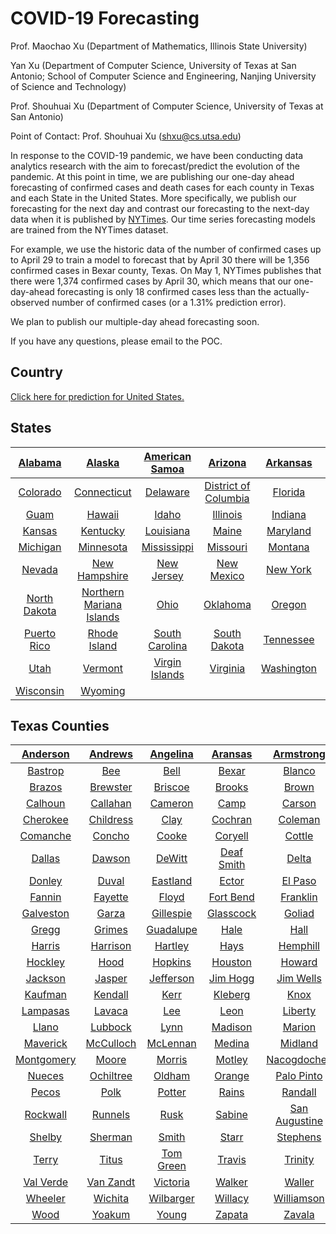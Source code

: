 



# COVID-19 Forecasting


Prof. Maochao Xu (Department of Mathematics, Illinois State University) 



Yan Xu (Department of Computer Science, University of Texas at San Antonio;  School of Computer Science and Engineering, Nanjing University of Science and Technology)



Prof. Shouhuai Xu (Department of Computer Science, University of Texas at San Antonio)



Point of Contact: Prof. Shouhuai Xu (shxu@cs.utsa.edu)



In response to the COVID-19 pandemic, we have been conducting data analytics research with the aim to forecast/predict the evolution of the pandemic. At this point in time, we are publishing our one-day ahead forecasting of confirmed cases and death cases for each county in Texas and each State in the United States. More specifically, we publish our forecasting for the next day and contrast our forecasting to the next-day data when it is published by [NYTimes](https://github.com/nytimes/covid-19-data?utm_campaign=The%20Batch&utm_source=hs_email&utm_medium=email&utm_content=85609380&_hsenc=p2ANqtz--Es1TD-LA9n2POTrLqt7EPJjUu0FWX-lXafIObmG2HGv_QrQD3Fkj_Ho4zMvCxAV2Jm5QJUoqdbmnXbY0ZXw8-r35H_Q&_hsmi=85609380). Our time series forecasting models are trained from the NYTimes dataset.

For example, we use the historic data of the number of confirmed cases up to April 29 to train a model to forecast that by April 30 there will be 1,356 confirmed cases in Bexar county, Texas. On May 1, NYTimes publishes that there were 1,374 confirmed cases by April 30, which means that our one-day-ahead forecasting is only 18 confirmed cases less than the actually-observed number of confirmed cases (or a 1.31% prediction error).

We plan to publish our multiple-day ahead forecasting soon.

If you have any questions, please email to the POC.


Country
-------


[Click here for prediction for United States.](https://cosima9586.github.io/img/us.html)


States
------

|[Alabama](https://cosima9586.github.io/img/us-states/Alabama.html)|[Alaska](https://cosima9586.github.io/img/us-states/Alaska.html)|[American Samoa](https://cosima9586.github.io/img/us-states/American-Samoa.html)|[Arizona](https://cosima9586.github.io/img/us-states/Arizona.html)|[Arkansas](https://cosima9586.github.io/img/us-states/Arkansas.html)|[California](https://cosima9586.github.io/img/us-states/California.html)|
| :---: | :---: | :---: | :---: | :---: | :---: |
|[Colorado](https://cosima9586.github.io/img/us-states/Colorado.html)|[Connecticut](https://cosima9586.github.io/img/us-states/Connecticut.html)|[Delaware](https://cosima9586.github.io/img/us-states/Delaware.html)|[District of Columbia](https://cosima9586.github.io/img/us-states/District-of-Columbia.html)|[Florida](https://cosima9586.github.io/img/us-states/Florida.html)|[Georgia](https://cosima9586.github.io/img/us-states/Georgia.html)|
|[Guam](https://cosima9586.github.io/img/us-states/Guam.html)|[Hawaii](https://cosima9586.github.io/img/us-states/Hawaii.html)|[Idaho](https://cosima9586.github.io/img/us-states/Idaho.html)|[Illinois](https://cosima9586.github.io/img/us-states/Illinois.html)|[Indiana](https://cosima9586.github.io/img/us-states/Indiana.html)|[Iowa](https://cosima9586.github.io/img/us-states/Iowa.html)|
|[Kansas](https://cosima9586.github.io/img/us-states/Kansas.html)|[Kentucky](https://cosima9586.github.io/img/us-states/Kentucky.html)|[Louisiana](https://cosima9586.github.io/img/us-states/Louisiana.html)|[Maine](https://cosima9586.github.io/img/us-states/Maine.html)|[Maryland](https://cosima9586.github.io/img/us-states/Maryland.html)|[Massachusetts](https://cosima9586.github.io/img/us-states/Massachusetts.html)|
|[Michigan](https://cosima9586.github.io/img/us-states/Michigan.html)|[Minnesota](https://cosima9586.github.io/img/us-states/Minnesota.html)|[Mississippi](https://cosima9586.github.io/img/us-states/Mississippi.html)|[Missouri](https://cosima9586.github.io/img/us-states/Missouri.html)|[Montana](https://cosima9586.github.io/img/us-states/Montana.html)|[Nebraska](https://cosima9586.github.io/img/us-states/Nebraska.html)|
|[Nevada](https://cosima9586.github.io/img/us-states/Nevada.html)|[New Hampshire](https://cosima9586.github.io/img/us-states/New-Hampshire.html)|[New Jersey](https://cosima9586.github.io/img/us-states/New-Jersey.html)|[New Mexico](https://cosima9586.github.io/img/us-states/New-Mexico.html)|[New York](https://cosima9586.github.io/img/us-states/New-York.html)|[North Carolina](https://cosima9586.github.io/img/us-states/North-Carolina.html)|
|[North Dakota](https://cosima9586.github.io/img/us-states/North-Dakota.html)|[Northern Mariana Islands](https://cosima9586.github.io/img/us-states/Northern-Mariana-Islands.html)|[Ohio](https://cosima9586.github.io/img/us-states/Ohio.html)|[Oklahoma](https://cosima9586.github.io/img/us-states/Oklahoma.html)|[Oregon](https://cosima9586.github.io/img/us-states/Oregon.html)|[Pennsylvania](https://cosima9586.github.io/img/us-states/Pennsylvania.html)|
|[Puerto Rico](https://cosima9586.github.io/img/us-states/Puerto-Rico.html)|[Rhode Island](https://cosima9586.github.io/img/us-states/Rhode-Island.html)|[South Carolina](https://cosima9586.github.io/img/us-states/South-Carolina.html)|[South Dakota](https://cosima9586.github.io/img/us-states/South-Dakota.html)|[Tennessee](https://cosima9586.github.io/img/us-states/Tennessee.html)|[Texas](https://cosima9586.github.io/img/us-states/Texas.html)|
|[Utah](https://cosima9586.github.io/img/us-states/Utah.html)|[Vermont](https://cosima9586.github.io/img/us-states/Vermont.html)|[Virgin Islands](https://cosima9586.github.io/img/us-states/Virgin-Islands.html)|[Virginia](https://cosima9586.github.io/img/us-states/Virginia.html)|[Washington](https://cosima9586.github.io/img/us-states/Washington.html)|[West Virginia](https://cosima9586.github.io/img/us-states/West-Virginia.html)|
|[Wisconsin](https://cosima9586.github.io/img/us-states/Wisconsin.html)|[Wyoming](https://cosima9586.github.io/img/us-states/Wyoming.html)|||||



Texas Counties
--------------

|[Anderson](https://cosima9586.github.io/img/us-counties/Texas-Anderson.html)|[Andrews](https://cosima9586.github.io/img/us-counties/Texas-Andrews.html)|[Angelina](https://cosima9586.github.io/img/us-counties/Texas-Angelina.html)|[Aransas](https://cosima9586.github.io/img/us-counties/Texas-Aransas.html)|[Armstrong](https://cosima9586.github.io/img/us-counties/Texas-Armstrong.html)|[Atascosa](https://cosima9586.github.io/img/us-counties/Texas-Atascosa.html)|[Austin](https://cosima9586.github.io/img/us-counties/Texas-Austin.html)|[Bandera](https://cosima9586.github.io/img/us-counties/Texas-Bandera.html)|
| :---: | :---: | :---: | :---: | :---: | :---: | :---: | :---: |
|[Bastrop](https://cosima9586.github.io/img/us-counties/Texas-Bastrop.html)|[Bee](https://cosima9586.github.io/img/us-counties/Texas-Bee.html)|[Bell](https://cosima9586.github.io/img/us-counties/Texas-Bell.html)|[Bexar](https://cosima9586.github.io/img/us-counties/Texas-Bexar.html)|[Blanco](https://cosima9586.github.io/img/us-counties/Texas-Blanco.html)|[Bosque](https://cosima9586.github.io/img/us-counties/Texas-Bosque.html)|[Bowie](https://cosima9586.github.io/img/us-counties/Texas-Bowie.html)|[Brazoria](https://cosima9586.github.io/img/us-counties/Texas-Brazoria.html)|
|[Brazos](https://cosima9586.github.io/img/us-counties/Texas-Brazos.html)|[Brewster](https://cosima9586.github.io/img/us-counties/Texas-Brewster.html)|[Briscoe](https://cosima9586.github.io/img/us-counties/Texas-Briscoe.html)|[Brooks](https://cosima9586.github.io/img/us-counties/Texas-Brooks.html)|[Brown](https://cosima9586.github.io/img/us-counties/Texas-Brown.html)|[Burleson](https://cosima9586.github.io/img/us-counties/Texas-Burleson.html)|[Burnet](https://cosima9586.github.io/img/us-counties/Texas-Burnet.html)|[Caldwell](https://cosima9586.github.io/img/us-counties/Texas-Caldwell.html)|
|[Calhoun](https://cosima9586.github.io/img/us-counties/Texas-Calhoun.html)|[Callahan](https://cosima9586.github.io/img/us-counties/Texas-Callahan.html)|[Cameron](https://cosima9586.github.io/img/us-counties/Texas-Cameron.html)|[Camp](https://cosima9586.github.io/img/us-counties/Texas-Camp.html)|[Carson](https://cosima9586.github.io/img/us-counties/Texas-Carson.html)|[Cass](https://cosima9586.github.io/img/us-counties/Texas-Cass.html)|[Castro](https://cosima9586.github.io/img/us-counties/Texas-Castro.html)|[Chambers](https://cosima9586.github.io/img/us-counties/Texas-Chambers.html)|
|[Cherokee](https://cosima9586.github.io/img/us-counties/Texas-Cherokee.html)|[Childress](https://cosima9586.github.io/img/us-counties/Texas-Childress.html)|[Clay](https://cosima9586.github.io/img/us-counties/Texas-Clay.html)|[Cochran](https://cosima9586.github.io/img/us-counties/Texas-Cochran.html)|[Coleman](https://cosima9586.github.io/img/us-counties/Texas-Coleman.html)|[Collin](https://cosima9586.github.io/img/us-counties/Texas-Collin.html)|[Colorado](https://cosima9586.github.io/img/us-counties/Texas-Colorado.html)|[Comal](https://cosima9586.github.io/img/us-counties/Texas-Comal.html)|
|[Comanche](https://cosima9586.github.io/img/us-counties/Texas-Comanche.html)|[Concho](https://cosima9586.github.io/img/us-counties/Texas-Concho.html)|[Cooke](https://cosima9586.github.io/img/us-counties/Texas-Cooke.html)|[Coryell](https://cosima9586.github.io/img/us-counties/Texas-Coryell.html)|[Cottle](https://cosima9586.github.io/img/us-counties/Texas-Cottle.html)|[Crane](https://cosima9586.github.io/img/us-counties/Texas-Crane.html)|[Crosby](https://cosima9586.github.io/img/us-counties/Texas-Crosby.html)|[Dallam](https://cosima9586.github.io/img/us-counties/Texas-Dallam.html)|
|[Dallas](https://cosima9586.github.io/img/us-counties/Texas-Dallas.html)|[Dawson](https://cosima9586.github.io/img/us-counties/Texas-Dawson.html)|[DeWitt](https://cosima9586.github.io/img/us-counties/Texas-DeWitt.html)|[Deaf Smith](https://cosima9586.github.io/img/us-counties/Texas-Deaf-Smith.html)|[Delta](https://cosima9586.github.io/img/us-counties/Texas-Delta.html)|[Denton](https://cosima9586.github.io/img/us-counties/Texas-Denton.html)|[Dickens](https://cosima9586.github.io/img/us-counties/Texas-Dickens.html)|[Dimmit](https://cosima9586.github.io/img/us-counties/Texas-Dimmit.html)|
|[Donley](https://cosima9586.github.io/img/us-counties/Texas-Donley.html)|[Duval](https://cosima9586.github.io/img/us-counties/Texas-Duval.html)|[Eastland](https://cosima9586.github.io/img/us-counties/Texas-Eastland.html)|[Ector](https://cosima9586.github.io/img/us-counties/Texas-Ector.html)|[El Paso](https://cosima9586.github.io/img/us-counties/Texas-El-Paso.html)|[Ellis](https://cosima9586.github.io/img/us-counties/Texas-Ellis.html)|[Erath](https://cosima9586.github.io/img/us-counties/Texas-Erath.html)|[Falls](https://cosima9586.github.io/img/us-counties/Texas-Falls.html)|
|[Fannin](https://cosima9586.github.io/img/us-counties/Texas-Fannin.html)|[Fayette](https://cosima9586.github.io/img/us-counties/Texas-Fayette.html)|[Floyd](https://cosima9586.github.io/img/us-counties/Texas-Floyd.html)|[Fort Bend](https://cosima9586.github.io/img/us-counties/Texas-Fort-Bend.html)|[Franklin](https://cosima9586.github.io/img/us-counties/Texas-Franklin.html)|[Freestone](https://cosima9586.github.io/img/us-counties/Texas-Freestone.html)|[Frio](https://cosima9586.github.io/img/us-counties/Texas-Frio.html)|[Gaines](https://cosima9586.github.io/img/us-counties/Texas-Gaines.html)|
|[Galveston](https://cosima9586.github.io/img/us-counties/Texas-Galveston.html)|[Garza](https://cosima9586.github.io/img/us-counties/Texas-Garza.html)|[Gillespie](https://cosima9586.github.io/img/us-counties/Texas-Gillespie.html)|[Glasscock](https://cosima9586.github.io/img/us-counties/Texas-Glasscock.html)|[Goliad](https://cosima9586.github.io/img/us-counties/Texas-Goliad.html)|[Gonzales](https://cosima9586.github.io/img/us-counties/Texas-Gonzales.html)|[Gray](https://cosima9586.github.io/img/us-counties/Texas-Gray.html)|[Grayson](https://cosima9586.github.io/img/us-counties/Texas-Grayson.html)|
|[Gregg](https://cosima9586.github.io/img/us-counties/Texas-Gregg.html)|[Grimes](https://cosima9586.github.io/img/us-counties/Texas-Grimes.html)|[Guadalupe](https://cosima9586.github.io/img/us-counties/Texas-Guadalupe.html)|[Hale](https://cosima9586.github.io/img/us-counties/Texas-Hale.html)|[Hall](https://cosima9586.github.io/img/us-counties/Texas-Hall.html)|[Hamilton](https://cosima9586.github.io/img/us-counties/Texas-Hamilton.html)|[Hansford](https://cosima9586.github.io/img/us-counties/Texas-Hansford.html)|[Hardin](https://cosima9586.github.io/img/us-counties/Texas-Hardin.html)|
|[Harris](https://cosima9586.github.io/img/us-counties/Texas-Harris.html)|[Harrison](https://cosima9586.github.io/img/us-counties/Texas-Harrison.html)|[Hartley](https://cosima9586.github.io/img/us-counties/Texas-Hartley.html)|[Hays](https://cosima9586.github.io/img/us-counties/Texas-Hays.html)|[Hemphill](https://cosima9586.github.io/img/us-counties/Texas-Hemphill.html)|[Henderson](https://cosima9586.github.io/img/us-counties/Texas-Henderson.html)|[Hidalgo](https://cosima9586.github.io/img/us-counties/Texas-Hidalgo.html)|[Hill](https://cosima9586.github.io/img/us-counties/Texas-Hill.html)|
|[Hockley](https://cosima9586.github.io/img/us-counties/Texas-Hockley.html)|[Hood](https://cosima9586.github.io/img/us-counties/Texas-Hood.html)|[Hopkins](https://cosima9586.github.io/img/us-counties/Texas-Hopkins.html)|[Houston](https://cosima9586.github.io/img/us-counties/Texas-Houston.html)|[Howard](https://cosima9586.github.io/img/us-counties/Texas-Howard.html)|[Hunt](https://cosima9586.github.io/img/us-counties/Texas-Hunt.html)|[Hutchinson](https://cosima9586.github.io/img/us-counties/Texas-Hutchinson.html)|[Jack](https://cosima9586.github.io/img/us-counties/Texas-Jack.html)|
|[Jackson](https://cosima9586.github.io/img/us-counties/Texas-Jackson.html)|[Jasper](https://cosima9586.github.io/img/us-counties/Texas-Jasper.html)|[Jefferson](https://cosima9586.github.io/img/us-counties/Texas-Jefferson.html)|[Jim Hogg](https://cosima9586.github.io/img/us-counties/Texas-Jim-Hogg.html)|[Jim Wells](https://cosima9586.github.io/img/us-counties/Texas-Jim-Wells.html)|[Johnson](https://cosima9586.github.io/img/us-counties/Texas-Johnson.html)|[Jones](https://cosima9586.github.io/img/us-counties/Texas-Jones.html)|[Karnes](https://cosima9586.github.io/img/us-counties/Texas-Karnes.html)|
|[Kaufman](https://cosima9586.github.io/img/us-counties/Texas-Kaufman.html)|[Kendall](https://cosima9586.github.io/img/us-counties/Texas-Kendall.html)|[Kerr](https://cosima9586.github.io/img/us-counties/Texas-Kerr.html)|[Kleberg](https://cosima9586.github.io/img/us-counties/Texas-Kleberg.html)|[Knox](https://cosima9586.github.io/img/us-counties/Texas-Knox.html)|[La Salle](https://cosima9586.github.io/img/us-counties/Texas-La-Salle.html)|[Lamar](https://cosima9586.github.io/img/us-counties/Texas-Lamar.html)|[Lamb](https://cosima9586.github.io/img/us-counties/Texas-Lamb.html)|
|[Lampasas](https://cosima9586.github.io/img/us-counties/Texas-Lampasas.html)|[Lavaca](https://cosima9586.github.io/img/us-counties/Texas-Lavaca.html)|[Lee](https://cosima9586.github.io/img/us-counties/Texas-Lee.html)|[Leon](https://cosima9586.github.io/img/us-counties/Texas-Leon.html)|[Liberty](https://cosima9586.github.io/img/us-counties/Texas-Liberty.html)|[Limestone](https://cosima9586.github.io/img/us-counties/Texas-Limestone.html)|[Lipscomb](https://cosima9586.github.io/img/us-counties/Texas-Lipscomb.html)|[Live Oak](https://cosima9586.github.io/img/us-counties/Texas-Live-Oak.html)|
|[Llano](https://cosima9586.github.io/img/us-counties/Texas-Llano.html)|[Lubbock](https://cosima9586.github.io/img/us-counties/Texas-Lubbock.html)|[Lynn](https://cosima9586.github.io/img/us-counties/Texas-Lynn.html)|[Madison](https://cosima9586.github.io/img/us-counties/Texas-Madison.html)|[Marion](https://cosima9586.github.io/img/us-counties/Texas-Marion.html)|[Martin](https://cosima9586.github.io/img/us-counties/Texas-Martin.html)|[Mason](https://cosima9586.github.io/img/us-counties/Texas-Mason.html)|[Matagorda](https://cosima9586.github.io/img/us-counties/Texas-Matagorda.html)|
|[Maverick](https://cosima9586.github.io/img/us-counties/Texas-Maverick.html)|[McCulloch](https://cosima9586.github.io/img/us-counties/Texas-McCulloch.html)|[McLennan](https://cosima9586.github.io/img/us-counties/Texas-McLennan.html)|[Medina](https://cosima9586.github.io/img/us-counties/Texas-Medina.html)|[Midland](https://cosima9586.github.io/img/us-counties/Texas-Midland.html)|[Milam](https://cosima9586.github.io/img/us-counties/Texas-Milam.html)|[Mitchell](https://cosima9586.github.io/img/us-counties/Texas-Mitchell.html)|[Montague](https://cosima9586.github.io/img/us-counties/Texas-Montague.html)|
|[Montgomery](https://cosima9586.github.io/img/us-counties/Texas-Montgomery.html)|[Moore](https://cosima9586.github.io/img/us-counties/Texas-Moore.html)|[Morris](https://cosima9586.github.io/img/us-counties/Texas-Morris.html)|[Motley](https://cosima9586.github.io/img/us-counties/Texas-Motley.html)|[Nacogdoches](https://cosima9586.github.io/img/us-counties/Texas-Nacogdoches.html)|[Navarro](https://cosima9586.github.io/img/us-counties/Texas-Navarro.html)|[Newton](https://cosima9586.github.io/img/us-counties/Texas-Newton.html)|[Nolan](https://cosima9586.github.io/img/us-counties/Texas-Nolan.html)|
|[Nueces](https://cosima9586.github.io/img/us-counties/Texas-Nueces.html)|[Ochiltree](https://cosima9586.github.io/img/us-counties/Texas-Ochiltree.html)|[Oldham](https://cosima9586.github.io/img/us-counties/Texas-Oldham.html)|[Orange](https://cosima9586.github.io/img/us-counties/Texas-Orange.html)|[Palo Pinto](https://cosima9586.github.io/img/us-counties/Texas-Palo-Pinto.html)|[Panola](https://cosima9586.github.io/img/us-counties/Texas-Panola.html)|[Parker](https://cosima9586.github.io/img/us-counties/Texas-Parker.html)|[Parmer](https://cosima9586.github.io/img/us-counties/Texas-Parmer.html)|
|[Pecos](https://cosima9586.github.io/img/us-counties/Texas-Pecos.html)|[Polk](https://cosima9586.github.io/img/us-counties/Texas-Polk.html)|[Potter](https://cosima9586.github.io/img/us-counties/Texas-Potter.html)|[Rains](https://cosima9586.github.io/img/us-counties/Texas-Rains.html)|[Randall](https://cosima9586.github.io/img/us-counties/Texas-Randall.html)|[Red River](https://cosima9586.github.io/img/us-counties/Texas-Red-River.html)|[Roberts](https://cosima9586.github.io/img/us-counties/Texas-Roberts.html)|[Robertson](https://cosima9586.github.io/img/us-counties/Texas-Robertson.html)|
|[Rockwall](https://cosima9586.github.io/img/us-counties/Texas-Rockwall.html)|[Runnels](https://cosima9586.github.io/img/us-counties/Texas-Runnels.html)|[Rusk](https://cosima9586.github.io/img/us-counties/Texas-Rusk.html)|[Sabine](https://cosima9586.github.io/img/us-counties/Texas-Sabine.html)|[San Augustine](https://cosima9586.github.io/img/us-counties/Texas-San-Augustine.html)|[San Jacinto](https://cosima9586.github.io/img/us-counties/Texas-San-Jacinto.html)|[San Patricio](https://cosima9586.github.io/img/us-counties/Texas-San-Patricio.html)|[Scurry](https://cosima9586.github.io/img/us-counties/Texas-Scurry.html)|
|[Shelby](https://cosima9586.github.io/img/us-counties/Texas-Shelby.html)|[Sherman](https://cosima9586.github.io/img/us-counties/Texas-Sherman.html)|[Smith](https://cosima9586.github.io/img/us-counties/Texas-Smith.html)|[Starr](https://cosima9586.github.io/img/us-counties/Texas-Starr.html)|[Stephens](https://cosima9586.github.io/img/us-counties/Texas-Stephens.html)|[Swisher](https://cosima9586.github.io/img/us-counties/Texas-Swisher.html)|[Tarrant](https://cosima9586.github.io/img/us-counties/Texas-Tarrant.html)|[Taylor](https://cosima9586.github.io/img/us-counties/Texas-Taylor.html)|
|[Terry](https://cosima9586.github.io/img/us-counties/Texas-Terry.html)|[Titus](https://cosima9586.github.io/img/us-counties/Texas-Titus.html)|[Tom Green](https://cosima9586.github.io/img/us-counties/Texas-Tom-Green.html)|[Travis](https://cosima9586.github.io/img/us-counties/Texas-Travis.html)|[Trinity](https://cosima9586.github.io/img/us-counties/Texas-Trinity.html)|[Tyler](https://cosima9586.github.io/img/us-counties/Texas-Tyler.html)|[Upshur](https://cosima9586.github.io/img/us-counties/Texas-Upshur.html)|[Uvalde](https://cosima9586.github.io/img/us-counties/Texas-Uvalde.html)|
|[Val Verde](https://cosima9586.github.io/img/us-counties/Texas-Val-Verde.html)|[Van Zandt](https://cosima9586.github.io/img/us-counties/Texas-Van-Zandt.html)|[Victoria](https://cosima9586.github.io/img/us-counties/Texas-Victoria.html)|[Walker](https://cosima9586.github.io/img/us-counties/Texas-Walker.html)|[Waller](https://cosima9586.github.io/img/us-counties/Texas-Waller.html)|[Washington](https://cosima9586.github.io/img/us-counties/Texas-Washington.html)|[Webb](https://cosima9586.github.io/img/us-counties/Texas-Webb.html)|[Wharton](https://cosima9586.github.io/img/us-counties/Texas-Wharton.html)|
|[Wheeler](https://cosima9586.github.io/img/us-counties/Texas-Wheeler.html)|[Wichita](https://cosima9586.github.io/img/us-counties/Texas-Wichita.html)|[Wilbarger](https://cosima9586.github.io/img/us-counties/Texas-Wilbarger.html)|[Willacy](https://cosima9586.github.io/img/us-counties/Texas-Willacy.html)|[Williamson](https://cosima9586.github.io/img/us-counties/Texas-Williamson.html)|[Wilson](https://cosima9586.github.io/img/us-counties/Texas-Wilson.html)|[Winkler](https://cosima9586.github.io/img/us-counties/Texas-Winkler.html)|[Wise](https://cosima9586.github.io/img/us-counties/Texas-Wise.html)|
|[Wood](https://cosima9586.github.io/img/us-counties/Texas-Wood.html)|[Yoakum](https://cosima9586.github.io/img/us-counties/Texas-Yoakum.html)|[Young](https://cosima9586.github.io/img/us-counties/Texas-Young.html)|[Zapata](https://cosima9586.github.io/img/us-counties/Texas-Zapata.html)|[Zavala](https://cosima9586.github.io/img/us-counties/Texas-Zavala.html)||||
